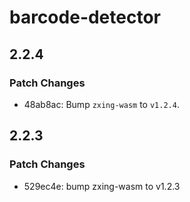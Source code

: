 # barcode-detector

## 2.2.4

### Patch Changes

- 48ab8ac: Bump `zxing-wasm` to `v1.2.4`.

## 2.2.3

### Patch Changes

- 529ec4e: bump zxing-wasm to v1.2.3
